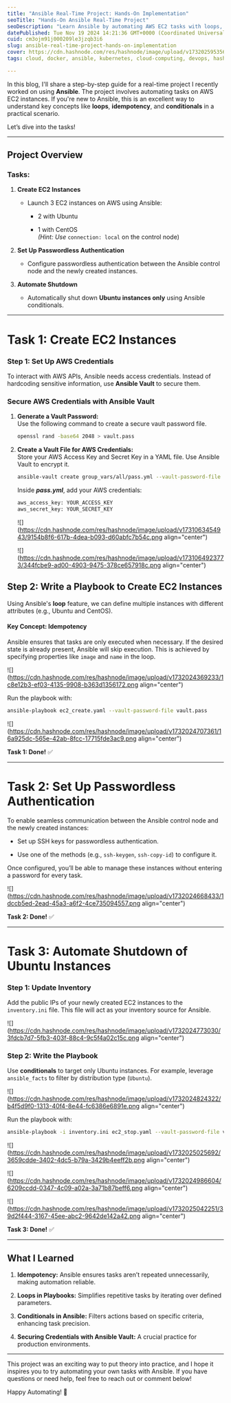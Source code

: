 ```yaml
---
title: "Ansible Real-Time Project: Hands-On Implementation"
seoTitle: "Hands-On Ansible Real-Time Project"
seoDescription: "Learn Ansible by automating AWS EC2 tasks with loops, idempotency, and conditionals in this practical, hands-on project tutorial"
datePublished: Tue Nov 19 2024 14:21:36 GMT+0000 (Coordinated Universal Time)
cuid: cm3ojm91j000209le3jzqb3i6
slug: ansible-real-time-project-hands-on-implementation
cover: https://cdn.hashnode.com/res/hashnode/image/upload/v1732025953560/59bf770c-8aa4-4cc6-b5fc-990848be5570.png
tags: cloud, docker, ansible, kubernetes, cloud-computing, devops, hashnode, jenkins, 2articles1week, ci-cd, 90daysofdevops, trainwithshubham, 90daysofdevops-chanllenge, tws

---
```


In this blog, I'll share a step-by-step guide for a real-time project I recently worked on using **Ansible**. The project involves automating tasks on AWS EC2 instances. If you're new to Ansible, this is an excellent way to understand key concepts like **loops**, **idempotency**, and **conditionals** in a practical scenario.

Let’s dive into the tasks!

---

## **Project Overview**

### **Tasks:**

1. **Create EC2 Instances**
    
    * Launch 3 EC2 instances on AWS using Ansible:
        
        * 2 with Ubuntu
            
        * 1 with CentOS  
            *(Hint: Use* `connection: local` on the control node)
            
2. **Set Up Passwordless Authentication**
    
    * Configure passwordless authentication between the Ansible control node and the newly created instances.
        
3. **Automate Shutdown**
    
    * Automatically shut down **Ubuntu instances only** using Ansible conditionals.
        

---

# **Task 1: Create EC2 Instances**

### **Step 1: Set Up AWS Credentials**

To interact with AWS APIs, Ansible needs access credentials. Instead of hardcoding sensitive information, use **Ansible Vault** to secure them.

### Secure AWS Credentials with Ansible Vault

1. **Generate a Vault Password:**  
    Use the following command to create a secure vault password file.
    
    ```bash
    openssl rand -base64 2048 > vault.pass
    ```
    
2. **Create a Vault File for AWS Credentials:**  
    Store your AWS Access Key and Secret Key in a YAML file. Use Ansible Vault to encrypt it.
    
    ```bash
    ansible-vault create group_vars/all/pass.yml --vault-password-file vault.pass
    ```
    
    Inside ***pass.yml***, add your AWS credentials:
    
    ```bash
    aws_access_key: YOUR_ACCESS_KEY  
    aws_secret_key: YOUR_SECRET_KEY
    ```
    
    ![](https://cdn.hashnode.com/res/hashnode/image/upload/v1731063454943/9154b8f6-617b-4dea-b093-d60abfc7b54c.png align="center")
    
    ![](https://cdn.hashnode.com/res/hashnode/image/upload/v1731064923773/344fcbe9-ad00-4903-9475-378ce657918c.png align="center")
    

## Step 2: Write a Playbook to Create EC2 Instances

Using Ansible's **loop** feature, we can define multiple instances with different attributes (e.g., Ubuntu and CentOS).

#### **Key Concept: Idempotency**

Ansible ensures that tasks are only executed when necessary. If the desired state is already present, Ansible will skip execution. This is achieved by specifying properties like `image` and `name` in the loop.

![](https://cdn.hashnode.com/res/hashnode/image/upload/v1732024369233/1c8e12b3-ef03-4135-9908-b363d1356172.png align="center")

Run the playbook with:

```bash
ansible-playbook ec2_create.yaml --vault-password-file vault.pass
```

![](https://cdn.hashnode.com/res/hashnode/image/upload/v1732024707361/16a925dc-565e-42ab-8fcc-17715fde3ac9.png align="center")

**Task 1: Done!** ✅

---

# Task 2: Set Up Passwordless Authentication

To enable seamless communication between the Ansible control node and the newly created instances:

* Set up SSH keys for passwordless authentication.
    
* Use one of the methods (e.g., `ssh-keygen`, `ssh-copy-id`) to configure it.
    

Once configured, you’ll be able to manage these instances without entering a password for every task.

![](https://cdn.hashnode.com/res/hashnode/image/upload/v1732024668433/1dccb5ed-2ead-45a3-a6f2-4ce735094557.png align="center")

**Task 2: Done!** ✅

---

# **Task 3: Automate Shutdown of Ubuntu Instances**

### **Step 1: Update Inventory**

Add the public IPs of your newly created EC2 instances to the `inventory.ini` file. This file will act as your inventory source for Ansible.

![](https://cdn.hashnode.com/res/hashnode/image/upload/v1732024773030/3fdcb7d7-5fb3-403f-88c4-9c5f4a02c15c.png align="center")

### **Step 2: Write the Playbook**

Use **conditionals** to target only Ubuntu instances. For example, leverage `ansible_facts` to filter by distribution type (`Ubuntu`).

![](https://cdn.hashnode.com/res/hashnode/image/upload/v1732024824322/b4f5d9f0-1313-40f4-8e44-fc6386e6891e.png align="center")

Run the playbook with:

```bash
ansible-playbook -i inventory.ini ec2_stop.yaml --vault-password-file vault.pass
```

![](https://cdn.hashnode.com/res/hashnode/image/upload/v1732025025692/3659cdde-3402-4dc5-b79a-3429b4eeff2b.png align="center")

![](https://cdn.hashnode.com/res/hashnode/image/upload/v1732024986604/6209ccdd-0347-4c09-a02a-3a71b87beff6.png align="center")

![](https://cdn.hashnode.com/res/hashnode/image/upload/v1732025042251/39d2f444-3167-45ee-abc2-9642de142a42.png align="center")

**Task 3: Done!** ✅

---

## **What I Learned**

1. **Idempotency:** Ansible ensures tasks aren’t repeated unnecessarily, making automation reliable.
    
2. **Loops in Playbooks:** Simplifies repetitive tasks by iterating over defined parameters.
    
3. **Conditionals in Ansible:** Filters actions based on specific criteria, enhancing task precision.
    
4. **Securing Credentials with Ansible Vault:** A crucial practice for production environments.
    

---

This project was an exciting way to put theory into practice, and I hope it inspires you to try automating your own tasks with Ansible. If you have questions or need help, feel free to reach out or comment below!

Happy Automating! 🚀